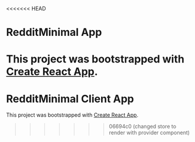<<<<<<< HEAD
# RedditMinimal App

This project was bootstrapped with [Create React App](https://github.com/facebook/create-react-app).
=======
# RedditMinimal Client App

This project was bootstrapped with [Create React App](https://github.com/facebook/create-react-app).
>>>>>>> 06694c0 (changed store to render with provider component)
